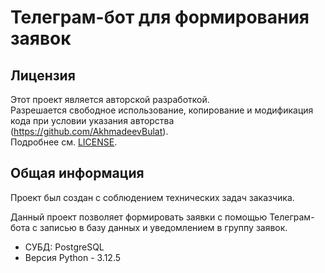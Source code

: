 # Телеграм-бот для формирования заявок
## Лицензия
Этот проект является авторской разработкой.  
Разрешается свободное использование, копирование и модификация кода при условии указания авторства (https://github.com/AkhmadeevBulat).  
Подробнее см. [LICENSE](./LICENSE).
## Общая информация
Проект был создан с соблюдением технических задач заказчика.

Данный проект позволяет формировать заявки с помощью Телеграм-бота с записью в базу данных и уведомлением в группу заявок. 

* СУБД: PostgreSQL
* Версия Python - 3.12.5

